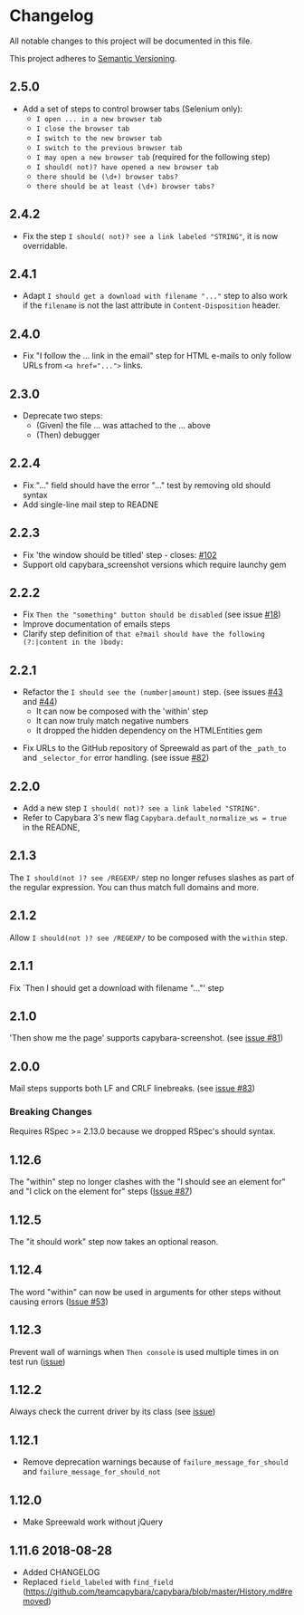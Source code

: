 # Changelog
All notable changes to this project will be documented in this file.

This project adheres to [Semantic Versioning](http://semver.org/spec/v2.0.0.html).

## 2.5.0
- Add a set of steps to control browser tabs (Selenium only):
  * `I open ... in a new browser tab`
  * `I close the browser tab`
  * `I switch to the new browser tab`
  * `I switch to the previous browser tab`
  * `I may open a new browser tab` (required for the following step)
  * `I should( not)? have opened a new browser tab`
  * `there should be (\d+) browser tabs?`
  * `there should be at least (\d+) browser tabs?`

## 2.4.2
- Fix the step `I should( not)? see a link labeled "STRING"`, it is now overridable.

## 2.4.1

- Adapt `I should get a download with filename "..."` step to also work if the `filename` is not the last attribute in `Content-Disposition` header.

## 2.4.0

- Fix "I follow the ... link in the email" step for HTML e-mails to only follow URLs from `<a href="...">` links.

## 2.3.0
- Deprecate two steps:
  - (Given) the file ... was attached to the ... above
  - (Then) debugger

## 2.2.4
- Fix "..." field should have the error "..." test by removing old should syntax
- Add single-line mail step to READNE

## 2.2.3
- Fix 'the window should be titled' step - closes: [#102](https://github.com/makandra/spreewald/issues/102)
- Support old capybara_screenshot versions which require launchy gem

## 2.2.2
- Fix `Then the "something" button should be disabled` (see issue [#18](https://github.com/makandra/spreewald/issues/18))
- Improve documentation of emails steps
- Clarify step definition of `that e?mail should have the following (?:|content in the )body:`

## 2.2.1
- Refactor the `I should see the (number|amount)` step. (see issues [#43](https://github.com/makandra/spreewald/issues/43) and [#44](https://github.com/makandra/spreewald/issues/44))
    * It can now be composed with the 'within' step
    * It can now truly match negative numbers
    * It dropped the hidden dependency on the HTMLEntities gem
* Fix URLs to the GitHub repository of Spreewald as part of the `_path_to` and `_selector_for` error handling. (see issue [#82](https://github.com/makandra/spreewald/issues/82)) 

## 2.2.0
- Add a new step `I should( not)? see a link labeled "STRING"`.
- Refer to Capybara 3's new flag `Capybara.default_normalize_ws = true` in the READNE,

## 2.1.3
The `I should(not )? see /REGEXP/` step no longer refuses slashes as part of the regular expression. You can thus match full domains and more.

## 2.1.2
Allow `I should(not )? see /REGEXP/` to be composed with the `within` step.

## 2.1.1
Fix `Then I should get a download with filename "..."' step

## 2.1.0
'Then show me the page' supports capybara-screenshot. (see [issue #81](https://github.com/makandra/spreewald/issues/81))

## 2.0.0
Mail steps supports both LF and CRLF linebreaks. (see [issue #83](https://github.com/makandra/spreewald/issues/83))
### Breaking Changes
Requires RSpec >= 2.13.0 because we dropped RSpec's should syntax.

## 1.12.6
The "within" step no longer clashes with the "I should see an element for" and "I click on the element for" steps ([Issue #87](https://github.com/makandra/spreewald/issues/87))

## 1.12.5
The "it should work" step now takes an optional reason.

## 1.12.4
The word "within" can now be used in arguments for other steps without causing errors ([Issue #53](https://github.com/makandra/spreewald/issues/80))

## 1.12.3
Prevent wall of warnings when `Then console` is used multiple times in on test run ([issue](https://github.com/makandra/spreewald/issues/80)) 

## 1.12.2
Always check the current driver by its class (see [issue](https://github.com/makandra/spreewald/issues/74))

## 1.12.1
- Remove deprecation warnings because of `failure_message_for_should` and `failure_message_for_should_not`

## 1.12.0
- Make Spreewald work without jQuery

## 1.11.6 2018-08-28
- Added CHANGELOG
- Replaced `field_labeled` with `find_field` (https://github.com/teamcapybara/capybara/blob/master/History.md#removed)

